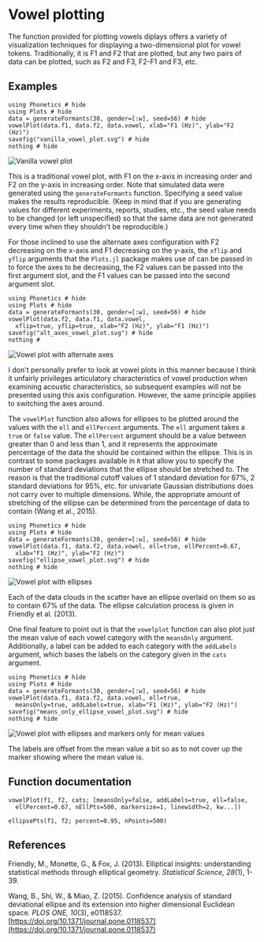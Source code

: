 # Vowel plotting

The function provided for plotting vowels diplays offers a variety of visualization techniques for displaying a two-dimensional plot for vowel tokens. Traditionally, it is F1 and F2 that are plotted, but any two pairs of data can be plotted, such as F2 and F3, F2-F1 and F3, etc.

## Examples

```@example
using Phonetics # hide
using Plots # hide
data = generateFormants(30, gender=[:w], seed=56) # hide
vowelPlot(data.f1, data.f2, data.vowel, xlab="F1 (Hz)", ylab="F2 (Hz)")
savefig("vanilla_vowel_plot.svg") # hide
nothing # hide
```
![Vanilla vowel plot](vanilla_vowel_plot.svg)

This is a traditional vowel plot, with F1 on the x-axis in increasing order and F2 on the y-axis in increasing order. Note that simulated data were generated using the `generateFormants` function. Specifying a seed value makes the results reproducible. (Keep in mind that if you are generating values for different experiments, reports, studies, etc., the seed value needs to be changed (or left unspecified) so that the same data are not generated every time when they shouldn't be reproducible.)

For those inclined to use the alternate axes configuration with F2 decreasing on the x-axis and F1 decreasing on the y-axis, the `xflip` and `yflip` arguments that the `Plots.jl` package makes use of can be passed in to force the axes to be decreasing, the F2 values can be passed into the first argument slot, and the F1 values can be passed into the second argument slot.

```@example
using Phonetics # hide
using Plots # hide
data = generateFormants(30, gender=[:w], seed=56) # hide
vowelPlot(data.f2, data.f1, data.vowel,
  xflip=true, yflip=true, xlab="F2 (Hz)", ylab="F1 (Hz)")
savefig("alt_axes_vowel_plot.svg") # hide
nothing #
```

![Vowel plot with alternate axes](alt_axes_vowel_plot.svg)

I don't personally prefer to look at vowel plots in this manner because I think it unfairly privileges articulatory characteristics of vowel production when examining acoustic characteristics, so subsequent examples will not be presented using this axis configuration. However, the same principle applies to switching the axes around.

The `vowelPlot` function also allows for ellipses to be plotted around the values with the `ell` and `ellPercent` arguments. The `ell` argument takes a `true` or `false` value. The `ellPercent` argument should be a value between greater than 0 and less than 1, and it represents the approximate percentage of the data the should be contained within the ellipse. This is in contrast to some packages available in `R` that allow you to specify the number of standard deviations that the ellipse should be stretched to. The reason is that the traditional cutoff values of 1 standard deviation for 67%, 2 standard deviations for 95%, etc. for univariate Gaussian distributions does not carry over to multiple dimensions. While, the appropriate amount of stretching of the ellipse can be determined from the percentage of data to contain (Wang et al., 2015).

```@example
using Phonetics # hide
using Plots # hide
data = generateFormants(30, gender=[:w], seed=56) # hide
vowelPlot(data.f1, data.f2, data.vowel, ell=true, ellPercent=0.67,
  xlab="F1 (Hz)", ylab="F2 (Hz)")
savefig("ellipse_vowel_plot.svg") # hide
nothing # hide
```

![Vowel plot with ellipses](ellipse_vowel_plot.svg)

Each of the data clouds in the scatter have an ellipse overlaid on them so as to contain 67% of the data. The ellipse calculation process is given in Friendly et al. (2013).

One final feature to point out is that the `vowelplot` function can also plot just the mean value of each vowel category with the `meansOnly` argument. Additionally, a label can be added to each category with the `addLabels` argument, which bases the labels on the category given in the `cats` argument.

```@example
using Phonetics # hide
using Plots # hide
data = generateFormants(30, gender=[:w], seed=56) # hide
vowelPlot(data.f1, data.f2, data.vowel, ell=true,
  meansOnly=true, addLabels=true, xlab="F1 (Hz)", ylab="F2 (Hz)")
savefig("means_only_ellipse_vowel_plot.svg") # hide
nothing # hide
```

![Vowel plot with ellipses and markers only for mean values](means_only_ellipse_vowel_plot.svg)

The labels are offset from the mean value a bit so as to not cover up the marker showing where the mean value is.

## Function documentation

```@docs
vowelPlot(f1, f2, cats; [meansOnly=false, addLabels=true, ell=false,
  ellPercent=0.67, nEllPts=500, markersize=1, linewidth=2, kw...])
```

```@docs
ellipsePts(f1, f2; percent=0.95, nPoints=500)
```

## References

Friendly, M., Monette, G., & Fox, J. (2013). Elliptical insights: understanding statistical methods through elliptical geometry. *Statistical Science, 28*(1), 1-39.

Wang, B., Shi, W., & Miao, Z. (2015). Confidence analysis of standard deviational ellipse and its extension into higher dimensional Euclidean space. *PLOS ONE, 10*(3), e0118537. [https://doi.org/10.1371/journal.pone.0118537](https://doi.org/10.1371/journal.pone.0118537)